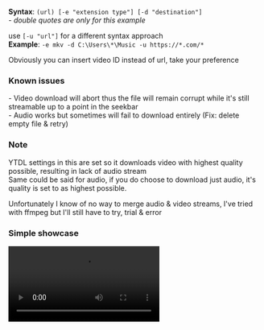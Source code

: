 **Syntax**: `(url) [-e "extension type"] [-d "destination"]` <br>
\- *double quotes are only for this example*

use `[-u "url"]` for a different syntax approach <br>
**Example**: `-e mkv -d C:\Users\*\Music -u https://*.com/*`

Obviously you can insert video ID instead of url, take your preference

### Known issues 
\- Video download will abort thus the file will remain corrupt while it's still streamable up to a point in the seekbar <br>
\- Audio works but sometimes will fail to download entirely (Fix: delete empty file & retry)

### Note
YTDL settings in this are set so it downloads video with highest quality possible, resulting in lack of audio stream <br>
Same could be said for audio, if you do choose to download just audio, it's quality is set to as highest possible.

Unfortunately I know of no way to merge audio & video streams, I've tried with ffmpeg but I'll still have to try, trial & error

### Simple showcase
<video src="https://github.com/user-attachments/assets/debfa1a2-2e97-4113-b0d7-7edcc74812cb">
